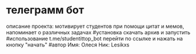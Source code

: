 # телеграмм бот
описание проекта: мотивирует студентов при помощи цитат и мемов, напоминает о различных задачах
#установка
скачать архив и запустить 
#использование 
t.me/studentittop_bot
перейти по ссылке и нажать на кнопку "начать"
#автор
Имя: Олеся
Ник: Lesikxs